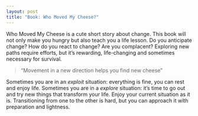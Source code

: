 ```yaml
---
layout: post
title: "Book: Who Moved My Cheese?"
---
```


Who Moved My Cheese is a cute short story about change. This book will not only make you hungry but also teach you a life lesson. Do you anticipate change? How do you react to change? Are you complacent? Exploring new paths require efforts, but it’s rewarding, life-changing and sometimes necessary for survival.

> “Movement in a new direction helps you find new cheese”

Sometimes you are in an *exploit* situation: everything is fine, you can rest and enjoy life. Sometimes you are in a *explore* situation: it’s time to go out and try new things that transform your life. Enjoy your current situation as it is. Transitioning from one to the other is hard, but you can approach it with preparation and lightness.
